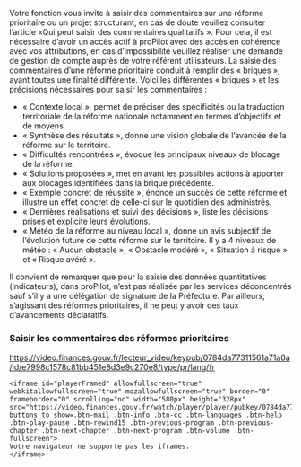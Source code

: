 Votre fonction vous invite à saisir des commentaires sur une réforme prioritaire ou un projet structurant, en cas de doute veuillez consulter l’article «Qui peut saisir des commentaires qualitatifs ».  Pour cela, il est nécessaire d’avoir un accès actif à proPilot avec des accès en cohérence avec vos attributions, en cas d’impossibilité veuillez réaliser une demande de gestion de compte auprès de votre référent utilisateurs. 
La saisie des commentaires d’une réforme prioritaire conduit à remplir des « briques », ayant toutes une finalité différente. Voici les différentes « briques » et les précisions nécessaires pour saisir les commentaires :  
-	« Contexte local », permet de préciser des spécificités ou la traduction territoriale de la réforme nationale notamment en termes d’objectifs et de moyens.  
-	« Synthèse des résultats », donne une vision globale de l’avancée de la réforme sur le territoire. 
-	« Difficultés rencontrées », évoque les principaux niveaux de blocage de la réforme.
-	« Solutions proposées », met en avant les possibles actions à apporter aux blocages identifiées dans la brique précédente. 
-	« Exemple concret de réussite », énonce un succès de cette réforme et illustre un effet concret de celle-ci sur le quotidien des administrés.  
-	« Dernières réalisations et suivi des décisions », liste les décisions prises et explicite leurs évolutions. 
-	« Météo de la réforme au niveau local », donne un avis subjectif de l’évolution future de cette réforme sur le territoire. Il y a 4 niveaux de météo : « Aucun obstacle », « Obstacle modéré », « Situation à risque » et « Risque avéré ». 

Il convient de remarquer que pour la saisie des données quantitatives (indicateurs), dans proPilot, n’est pas réalisée par les services déconcentrés sauf s’il y a une délégation de signature de la Préfecture. Par ailleurs, s’agissant des réformes prioritaires, il ne peut y avoir des taux d’avancements déclaratifs. 

### Saisir les commentaires des réformes prioritaires
https://video.finances.gouv.fr/lecteur_video/keypub/0784da77311561a71a0a/id/e7998c1578c81bb451e8d3e9c270e8/type/pr/lang/fr

```
<iframe id="playerFramed" allowfullscreen="true" webkitallowfullscreen="true" mozallowfullscreen="true" border="0" frameborder="0" scrolling="no" width="580px" height="328px" src="https://video.finances.gouv.fr/watch/player/player/pubkey/0784da77311561a71a0a/id/e7998c1578c81bb451e8d3e9c270e8/viewcode/default?buttons_to_show=.btn-mail .btn-info .btn-cc .btn-languages .btn-help .btn-play-pause .btn-rewind15 .btn-previous-program .btn-previous-chapter .btn-next-chapter .btn-next-program .btn-volume .btn-fullscreen">
Votre navigateur ne supporte pas les iframes.
</iframe>
